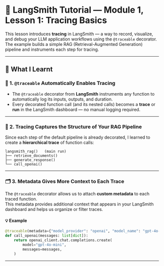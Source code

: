 # 🧩 LangSmith Tutorial — Module 1, Lesson 1: Tracing Basics

This lesson introduces **tracing** in LangSmith — a way to record, visualize, and debug your LLM application workflows using the `@traceable` decorator.  
The example builds a simple RAG (Retrieval-Augmented Generation) pipeline and instruments each step for tracing.

---

## 🚀 What I Learnt

### 🧠 1. `@traceable` Automatically Enables Tracing
- The `@traceable` decorator from **LangSmith** instruments any function to automatically log its inputs, outputs, and duration.  
- Every decorated function call (and its nested calls) becomes a **trace** or **run** in the LangSmith dashboard — no manual logging required.

---

### 🧩 2. Tracing Captures the Structure of Your RAG Pipeline
Since each step of the default pipeline is already decorated, I learned to create a **hierarchical trace** of function calls:

```text
langsmith_rag()   (main run)
├── retrieve_documents()
├── generate_response()
└── call_openai()
```
---

### 🗂️ 3. Metadata Gives More Context to Each Trace

The `@traceable` decorator allows us to attach **custom metadata** to each traced function.  
This metadata provides additional context that appears in your LangSmith dashboard and helps us organize or filter traces.

#### 💡 Example
```python
@traceable(metadata={"model_provider": "openai", "model_name": "gpt-4o-mini"})
def call_openai(messages: list[dict]):
    return openai_client.chat.completions.create(
        model="gpt-4o-mini",
        messages=messages,
    )

```

---
